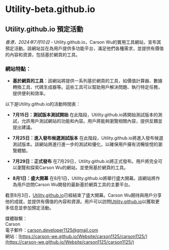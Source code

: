 # Utility-beta.github.io

## Utility.github.io 預定活動

*香港，2024年7月10日* - Utility.github.io，Carson Wu的實用工具網站，宣布其預定活動。該網站旨在為用戶提供多功能平台，滿足他們各種需求，並提供有價值的內容和資源，包括基於網頁的工具。

### 網站特點：

- **基於網頁的工具**：該網站將提供一系列基於網頁的工具，如價值計算器、數據轉換工具、代碼生成器等。這些工具可以幫助用戶解決問題、執行特定任務，提供便利和效率。

以下是Utility.github.io的活動時間表：

- **7月15日：測試版本測試開始**
  在此階段，Utility.github.io將開始測試版本的測試，允許用戶測試網站的功能和內容。用戶將能夠瀏覽相關內容，提供反饋並提出建議。

- **7月25日：進入發布候選測試版本**
  在此階段，Utility.github.io將進入發布候選測試版本。該網站將進行進一步的測試和優化，以確保用戶擁有流暢愉悅的瀏覽體驗。

- **7月29日：正式發布**
  在7月29日，Utility.github.io將正式發布。用戶將完全可以瀏覽和探索Carson Wu的網站，並使用基於網頁的工具。

- **8月1日：盛大開幕**
  在8月1日，Utility.github.io將舉行盛大開幕。該網站將作為用戶訪問Carson Wu開發的最新基於網頁工具的主要平台。

截至8月3日，[Utility.github.io](https://carson-we.github.io/Website/Utility/Utility.github.io/)已經結束了盛大開幕。Carson Wu期待與用戶分享他的成就，並提供有價值的內容和資源。用戶可以訪問[Utility.github.io](https://carson-we.github.io/Website/Utility/Utility.github.io/)以獲取更多信息並參加預定活動。

媒體聯繫：<br>
Carson<br>
電子郵件：[carson.developer1125@gmail.com](mailto:carson.developer1125@gmail.com)<br>
網站：[https://carson-we.github.io/Website/carson1125/carson1125/](https://carson-we.github.io/Website/carson1125/carson1125/)
